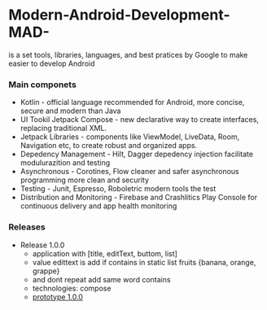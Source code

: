 # Modern-Android-Development-MAD-
is a set tools, libraries, languages, and best pratices by Google to make easier to develop Android

### Main componets
- Kotlin - official language recommended for Android, more concise, secure and modern than Java 
- UI Tookil Jetpack Compose - new declarative way to create interfaces, replacing traditional XML. 
- Jetpack Libraries - components like ViewModel, LiveData, Room, Navigation etc, to create robust and organized apps. 
- Depedency Management - Hilt, Dagger depedency injection facilitate modulurazition and testing 
- Asynchronous - Corotines, Flow cleaner and safer asynchronous programming more clean and security 
- Testing - Junit, Espresso, Roboletric modern tools the test 
- Distribution and Monitoring - Firebase and Crashlitics Play Console for continuous delivery and app health monitoring

### Releases

+ Release 1.0.0
    + application with [title, editText, buttom, list] 
    + value edittext is add if contains in static list fruits {banana, orange, grappe}
    + and dont repeat add same word contains
    + technologies: compose
    + [prototype 1.0.0](https://viewer.diagrams.net/?tags=%7B%7D&lightbox=1&highlight=0000ff&edit=_blank&layers=1&nav=1&title=diagrama1.drawio&dark=auto#R%3Cmxfile%3E%3Cdiagram%20name%3D%22P%C3%A1gina-1%22%20id%3D%22nJwoCGHrPfYX5R4Yt9x-%22%3EzZZtb5swEMc%2FDVLzIhLBhLQvmzTrpGmatkxa1TeTgx3jxWBmnED26XeOzVMhWie13RQp2P%2Fzw92Psw8PrdLqXuE8%2BSgJFV7gk8pDd14QXC8C%2BDfCyQohurECU5xYadYKG%2F6LOtF36oETWvQGaimF5nlfjGWW0Vj3NKyULPvDdlL0d80xowNhE2MxVL9xohMXVrBo9feUs6TeeRa5%2BFJcD3aRFAkmsuxIaO2hlZJS21Zaragw7Goudt67C9bGMUUz%2FZwJXx%2FuHn%2Bsj%2Foze2Dhl5Sz%2FPuHqVvliMXBBeyc1aeagJKHjFCzyMxDyzLhmm5yHBtrCa8ctESnwpmHTtU7UKVp1ZGck%2FdUplSrEwxxVoQcMJcxc9ctW%2Fyz0GlJB32TMti9ctYs3VKBhgPzF5CC%2FxBS2Id0jQaQbsYYvRYiNEAk9wNIsA4cW%2FpnQLjI7Vne8cpAfQliIQp7xBbRgBgaIYZei1g4IJYab3Gem1sPp3SADwLVTzgJzjJox4CFKhAMDg6X160zpJwQcQl4m7P%2B251c%2Fy0ZzweMp9Bd4gx%2BXhAJg3OroMX0mYBVCD%2F2wEc%2FD9LZ21ZvRpHjbHTKFsd7duY8jaWQ8IpuTQFTOCtq0stz8WpswmCZEqz2V4ptr4AMhO7Xj4l9Gkswn9tOtzGZjPppov4Em0Kpcx4DTut0PxCQz9GPAGlXMoWeXprx7JwVdKf%2FfcY%2BuUabwtJJ2ehlMha6ba0%2F2zofTGj9Gw%3D%3D%3C%2Fdiagram%3E%3C%2Fmxfile%3E)


